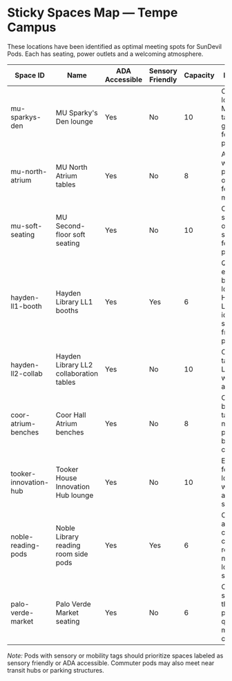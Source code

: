 # Sticky Spaces Map — Tempe Campus

These locations have been identified as optimal meeting spots for SunDevil Pods. Each has seating, power outlets and a welcoming atmosphere.

| Space ID | Name | ADA Accessible | Sensory Friendly | Capacity | Description |
|---|---|---|---|---|---|
| mu-sparkys-den | MU Sparky's Den lounge | Yes | No | 10 | Central lounge in the MU with tables and games; good for general pods. |
| mu-north-atrium | MU North Atrium tables | Yes | No | 8 | Atrium tables with nearby power outlets; great for casual meets. |
| mu-soft-seating | MU Second-floor soft seating | Yes | No | 10 | Comfortable sofa seating on MU's second floor for relaxed pods. |
| hayden-ll1-booth | Hayden Library LL1 booths | Yes | Yes | 6 | Quiet, enclosed booths in the lower level of Hayden Library—ideal for sensory-friendly pods. |
| hayden-ll2-collab | Hayden Library LL2 collaboration tables | Yes | No | 10 | Collaboration tables on LL2 with whiteboards and power. |
| coor-atrium-benches | Coor Hall Atrium benches | Yes | No | 8 | Open benches and tables near natural light; popular between classes. |
| tooker-innovation-hub | Tooker House Innovation Hub lounge | Yes | No | 10 | Engineering-focused lounge with whiteboards and modular seating. |
| noble-reading-pods | Noble Library reading room side pods | Yes | Yes | 6 | Calm reading area with comfortable chairs and reduced noise for low-stimulus sessions. |
| palo-verde-market | Palo Verde Market seating | Yes | No | 6 | Casual seating near the market; perfect for quick meetups and commuters. |

*Note:* Pods with sensory or mobility tags should prioritize spaces labeled as sensory friendly or ADA accessible. Commuter pods may also meet near transit hubs or parking structures.
